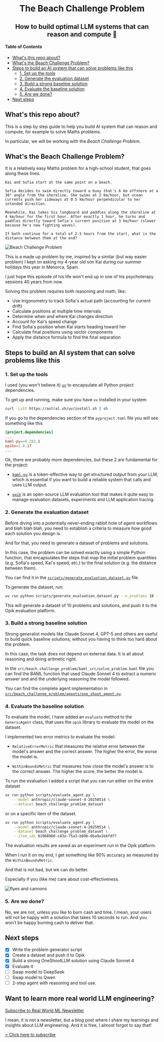 <div align="center">

# The Beach Challenge Problem

## How to build optimal LLM systems that can reason and compute 🤖

</div>

#### Table of Contents

- [What's this repo about?](#whats-this-repo-about)
- [What's the Beach Challenge Problem?](#whats-the-beach-challenge-problem)
- [Steps to build an AI system that can solve problems like this](#steps-to-build-an-ai-system-that-can-solve-problems-like-this)
  - [1. Set up the tools](#1-set-up-the-tools)
  - [2. Generate the evaluation dataset](#2-generate-the-evaluation-dataset)
  - [3. Build a strong baseline solution](#3-build-a-strong-baseline-solution)
  - [4. Evaluate the baseline solution](#4-evaluate-the-baseline-solution)
  - [5. Are we done?](#5-are-we-done)
- [Next steps](#next-steps)

## What's this repo about?

This is a step by step guide to help you build AI system that can reason and compute, for example to solve Maths problems.

In particular, we will be working with the *Beach Challenge Problem.*

## What's the Beach Challenge Problem?

It is a relatively easy Maths problem for a high-school student, that goes along these lines.
```
Kai and Sofia start at the same point on a beach.

Sofia decides to swim directly toward a buoy that's 6 km offshore at a 30° angle from the shoreline. She swims at 2 km/hour, but ocean currents push her sideways at 0.5 km/hour perpendicular to her intended direction.

Meanwhile, Kai takes his longboard and paddles along the shoreline at 4 km/hour for the first hour. After exactly 1 hour, he turns and paddles directly toward Sofia's current position at 3 km/hour (slower because he's now fighting waves).

If both continue for a total of 2.5 hours from the start, what is the distance between them at the end?
```

![Beach Challenge Problem](media/beach_challenge_problem.gif)

This is a made up problem by me, inspired by a similar (but way easier problem) I kept on asking my 4-year old son Kai during our summer holidays this year in Menorca, Spain.

I just hope this episode of his life won't end up in one of his psychoterapy sessions 40 years from now.

Solving this problem requires both reasoning and math, like:

- Use trigonometry to track Sofia's actual path (accounting for current drift)
- Calculate positions at multiple time intervals
- Determine when and where Kai changes direction
- Account for Kai's speed change
- Find Sofia's position when Kai starts heading toward her
- Calculate final positions using vector components
- Apply the distance formula to find the final separation


## Steps to build an AI system that can solve problems like this

### 1. Set up the tools

I used (you won't believe it) [`uv`](https://github.com/astral-sh/uv) to encapsulate all Python project dependencies.

To get up and running, make sure you have `uv` installed in your system

```bash
curl -LsSf https://astral.sh/uv/install.sh | sh
```

If you go to the dependencies section of the `pyproject.toml` file you will see something like this
```toml
[project.dependencies]
...
baml-py==0.202.1
opik>=1.8.17
...
```

Ok, there are probably more dependencies, but these 2 are fundamental for the project:

- [`baml-py`](https://github.com/boundaryml/baml) is a token-effective way to get structured output from your LLM, which is essential if you want to build a reliable system that calls and uses LLM output.

- [`opik`](https://github.com/comet-ml/opik) is an open-source LLM evaluation tool that makes it quite easy to manage evaluation datasets, experiments and LLM application tracing.


### 2. Generate the evaluation dataset

Before diving into a potentially never-ending rabbit hole of agent workflows and blah blah blah, you need to establish a criteria to measure how good each solution you design is.

And for that, you need to generate a dataset of problems and solutions.

In this case, the problem can be solved exactly using a simple Python function, that encapsulates the steps that map the initial problem quantities (e.g. Sofia's speed, Kai's speed, etc.) to the final solution (e.g. the distance between them).

You can find it in the [`scripts/generate_evaluation_dataset.py`](scripts/generate_evaluation_dataset.py) file.

To generate the dataset, run:

```bash
uv run python scripts/generate_evaluation_dataset.py --n_problems 10 --dataset_name beach_challenge_problem_dataset
```

This will generate a dataset of 10 problems and solutions, and push it to the Opik evaluation platform.


### 3. Build a strong baseline solution

Strong generalist models like Claude Sonnet 4, GPT-5 and others are useful to build quick baseline solutions, without you having to think too hard about the problem.

In this case, the task does not depend on external data. It is all about reasoning and doing aritmetic right.

In the `src/beach_challenge_problem/baml_src/solve_problem.baml` file you can find the BAML function that used Claude Sonnet 4 to extract a numeric answer and and the underlying reasoning the model followed.

You can find the complete agent implementation in [`src/beach_challenge_problem/agents/one_shoot_agent.py`](src/beach_challenge_problem/agents/one_shoot_agent.py).


### 4. Evaluate the baseline solution

To evaluate the model, I have added an `evaluate` method to the `GenericAgent` class, that uses the `opik` library to evaluate the model on the dataset.

I implemented two error metrics to evaluate the model:

- `RelativeErrorMetric` that measures the relative error between the model's answer and the correct answer. The higher the error, the worse the model is.

- `WithinBoundsMetric` that measures how close the model's answer is to the correct answer. The higher the score, the better the model is.

To run the evaluation I added a script that you can run either on the entire dataset

```bash
uv run python scripts/evaluate_agent.py \
    --model anthropic/claude-sonnet-4-20250514 \
    --dataset beach_challenge_problem_dataset
```

or on a specific item of the dataset.

```bash
uv run python scripts/evaluate_agent.py \
    --model anthropic/claude-sonnet-4-20250514 \
    --dataset beach_challenge_problem_dataset \
    --item_ids 01988960-c83a-75a3-b89b-6ba9a1b4fdf7
```

The evaluation results are saved as an experiment run in the Opik platform.

When I run it on my end, I get something like 90% accuracy as measured by the `WithinBoundsMetric`.

And that is not bad, but we can do better.

Especially if you (like me) care about cost-effectiveness.

![flyes and cannons](media/flies_and_cannons.png)


### 5. Are we done?

No, we are not, unless you like to burn cash and time.
I mean, your users will not be happy with a solution that takes 10 seconds to run.
And you won't be happy burning cash to deliver that.

## Next steps
- [x] Write the problem generator script 
- [x] Create a dataset and push it to Opik
- [x] Build a strong OneShootLLM solution using Claude Sonnet 4
- [x] Evaluate it
- [ ] Swap model to DeepSeek
- [ ] Swap model to Qwen
- [ ] 2-step agent with reasoning and tool use.

## Want to learn more real world LLM engineering?

[Subscribe to Real World ML Newsletter](https://paulabartabajo.substack.com/)

I mean, it is not a newsletter, but a blog post where I share my learnings and insights about LLM engineering. And it is free, I almost forgot to say that!

[> Click here to subscribe](https://paulabartabajo.substack.com/)



